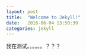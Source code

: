```yaml
---
layout: post
title:  "Welcome to Jekyll!"
date:   2016-06-04 13:50:39
categories: jekyll
---
```



我在测试。。。。。。？？？